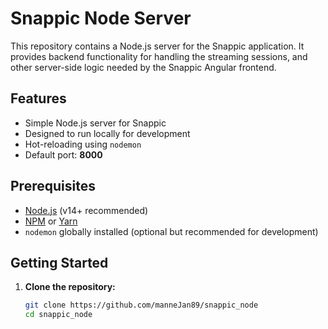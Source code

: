 # Snappic Node Server

This repository contains a Node.js server for the Snappic application. It provides backend functionality for handling the streaming sessions, and other server-side logic needed by the Snappic Angular frontend.

## Features

- Simple Node.js server for Snappic
- Designed to run locally for development
- Hot-reloading using `nodemon`
- Default port: **8000**

## Prerequisites

- [Node.js](https://nodejs.org/) (v14+ recommended)
- [NPM](https://www.npmjs.com/) or [Yarn](https://yarnpkg.com/)
- `nodemon` globally installed (optional but recommended for development)

## Getting Started

1. **Clone the repository:**
   ```bash
   git clone https://github.com/manneJan89/snappic_node
   cd snappic_node

